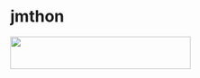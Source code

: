 # jmthon

<p align="left"><a href="https://heroku.com/deploy?template=https://github.com/JMTHON-AR/musi"> <img src="https://img.shields.io/badge/Deploy%20To%20Heroku-purple?style=for-the-badge&logo=heroku" width="320" height="58.45"/></a></p>
